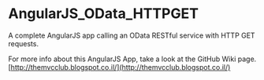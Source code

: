 # AngularJS_OData_HTTPGET
A complete AngularJS app calling an OData RESTful service with HTTP GET requests.

For more info about this AngularJS App, take a look at the GitHub Wiki page.
[http://themvcclub.blogspot.co.il/](http://themvcclub.blogspot.co.il/)

